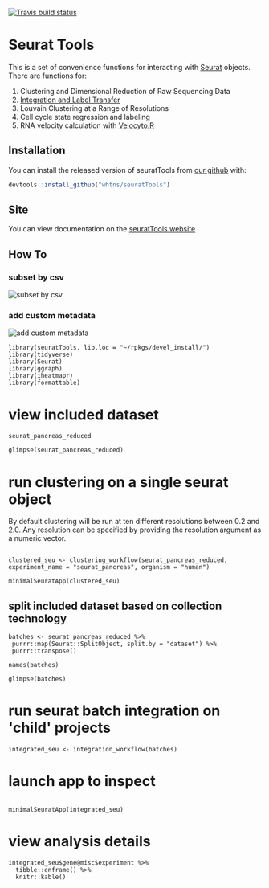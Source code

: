 <!-- badges: start -->
[![Travis build status](https://travis-ci.org/whtns/seuratTools.svg?branch=master)](https://travis-ci.org/whtns/seuratTools)
<!-- badges: end -->

# Seurat Tools

This is a set of convenience functions for interacting with [Seurat](https://github.com/satijalab/seurat) objects. 
There are functions for:
1. Clustering and Dimensional Reduction of Raw Sequencing Data
2. [Integration and Label Transfer](https://satijalab.org/seurat/v3.0/pancreas_integration_label_transfer.html)
3. Louvain Clustering at a Range of Resolutions 
4. Cell cycle state regression and labeling 
5. RNA velocity calculation with [Velocyto.R](https://velocyto.org/)


## Installation

You can install the released version of seuratTools from [our github](https://github.com/whtns/seuratTools) with:

``` r
devtools::install_github("whtns/seuratTools")
```

## Site

You can view documentation on the [seuratTools website](https://whtns.github.io/seuratTools)

## How To 

### subset by csv

![subset by csv](README_docs/subset_by_csv.gif)

### add custom metadata

![add custom metadata](README_docs/add_arbitrary_metadata.gif)


```
library(seuratTools, lib.loc = "~/rpkgs/devel_install/")
library(tidyverse)
library(Seurat)
library(ggraph)
library(iheatmapr)
library(formattable)
```

# view included dataset 

```
seurat_pancreas_reduced

glimpse(seurat_pancreas_reduced)
```

# run clustering on a single seurat object

By default clustering will be run at ten different resolutions between 0.2 and 2.0. Any resolution can be specified by providing the resolution argument as a numeric vector.

```

clustered_seu <- clustering_workflow(seurat_pancreas_reduced, experiment_name = "seurat_pancreas", organism = "human")
```

```
minimalSeuratApp(clustered_seu)
```

## split included dataset based on collection technology 

```
batches <- seurat_pancreas_reduced %>%
 purrr::map(Seurat::SplitObject, split.by = "dataset") %>%
 purrr::transpose()

names(batches)

glimpse(batches)

```

# run seurat batch integration on 'child' projects

```
integrated_seu <- integration_workflow(batches)
```

# launch app to inspect

```

minimalSeuratApp(integrated_seu)

```

# view analysis details

```
integrated_seu$gene@misc$experiment %>% 
  tibble::enframe() %>% 
  knitr::kable()
```
